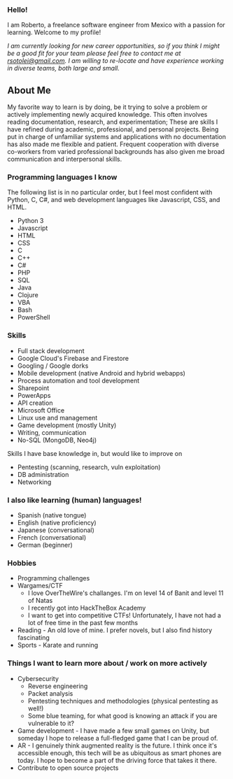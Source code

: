 ### Hello!

I am Roberto, a freelance software engineer from Mexico with a passion for learning. Welcome to my profile!

*I am currently looking for new career opportunities, so if you think I might be a good fit for your team please feel free to contact me at [rsotolei@gmail.com](mailto:rsotolei@gmail.com). I am willing to re-locate and have experience working in diverse teams, both large and small.*

<!--
You may also find my CV in [English]() and [Spanish]().
-->

## About Me

My favorite way to learn is by doing, be it trying to solve a problem or actively implementing newly acquired knowledge. This often involves reading documentation, research, and experimentation; These are skills I have refined during academic, professional, and personal projects. Being put in charge of unfamiliar systems and applications with no documentation has also made me flexible and patient. Frequent cooperation with diverse co-workers from varied professional backgrounds has also given me broad communication and interpersonal skills.

### Programming languages I know

The following list is in no particular order, but I feel most confident with Python, C, C#, and web development languages like Javascript, CSS, and HTML.

* Python 3
* Javascript
* HTML
* CSS
* C
* C++
* C#
* PHP
* SQL
* Java
* Clojure
* VBA
* Bash
* PowerShell

### Skills

* Full stack development
* Google Cloud's Firebase and Firestore
* Googling / Google dorks
* Mobile development (native Android and hybrid webapps)
* Process automation and tool development
* Sharepoint
* PowerApps
* API creation
* Microsoft Office
* Linux use and management
* Game development (mostly Unity)
* Writing, communication
* No-SQL (MongoDB, Neo4j)

Skills I have base knowledge in, but would like to improve on

* Pentesting (scanning, research, vuln exploitation)
* DB administration
* Networking

<!--
### Projects / repos
* [Primeheim](https://primeheim.ch) - I built this site in ReactJS based on a design provided by a client and implemented everything from the front and back end. This site is in active development.
* 

If you find a repo of mine that is not listed here, it is probably just not a completed project or not something I am proud of
-->

### I also like learning (human) languages!
* Spanish (native tongue)
* English (native proficiency)
* Japanese (conversational)
* French (conversational)
* German (beginner)


### Hobbies

* Programming challenges <!-- (here is my (Hackerrank profile)[]!) -->
* Wargames/CTF
  * I love OverTheWire's challanges. I'm on level 14 of Banit and level 11 of Natas
  * I recently got into HackTheBox Academy
  * I want to get into competitive CTFs! Unfortunately, I have not had a lot of free time in the past few months
* Reading - An old love of mine. I prefer novels, but I also find history fascinating
* Sports - Karate and running

### Things I want to learn more about / work on more actively

* Cybersecurity
  * Reverse engineering
  * Packet analysis
  * Pentesting techniques and methodologies (physical pentesting as well!)
  * Some blue teaming, for what good is knowing an attack if you are vulnerable to it?
* Game development - I have made a few small games on Unity, but someday I hope to release a full-fledged game that I can be proud of.
* AR - I genuinely think augmented reality is the future. I think once it's accessible enough, this tech will be as ubiquitous as smart phones are today. I hope to become a part of the driving force that takes it there.
* Contribute to open source projects


<!--
- 🔭 I’m currently working on ...
- 🌱 I’m currently learning ...
- 👯 I’m looking to collaborate on ...
- 🤔 I’m looking for help with ...
- 💬 Ask me about ...
- 📫 How to reach me: ...
- 😄 Pronouns: ...
- ⚡ Fun fact: ...
-->
